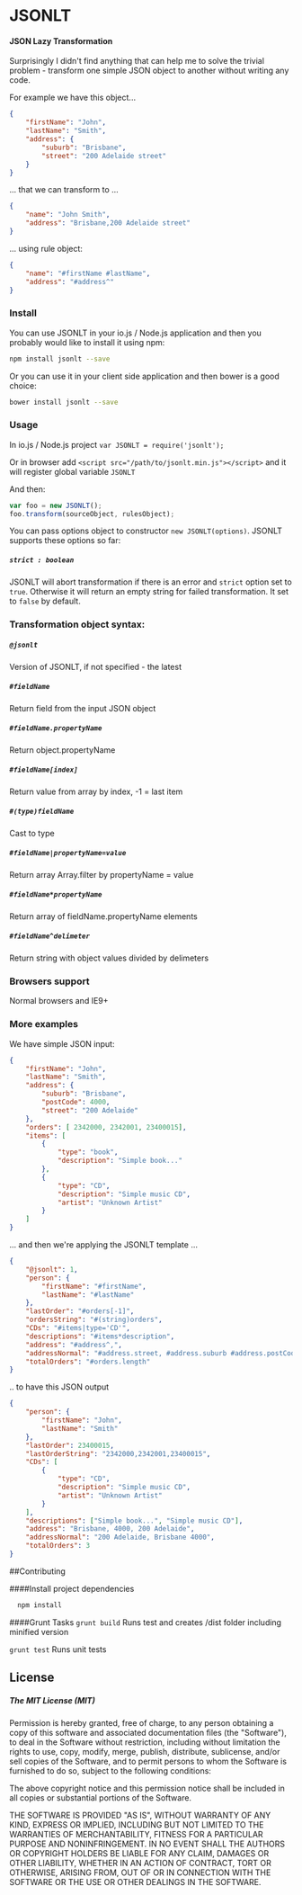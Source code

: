 # JSONLT
#### JSON Lazy Transformation

Surprisingly I didn't find anything that can help me to solve the trivial problem - transform one simple JSON object to another without writing any code. 

For example we have this object...

```json
{
	"firstName": "John",
	"lastName": "Smith",
	"address": {
		"suburb": "Brisbane",
		"street": "200 Adelaide street"
	}
}
```
... that we can transform to ...

```json
{
	"name": "John Smith",
	"address": "Brisbane,200 Adelaide street"
}
```
... using rule object:

```json
{
	"name": "#firstName #lastName",
	"address": "#address^"
}
```

### Install
You can use JSONLT in your io.js / Node.js application and then you probably would like to install it using npm:

```bash
npm install jsonlt --save
```
Or you can use it in your client side application and then bower is a good choice:

```bash
bower install jsonlt --save
```

### Usage
In io.js / Node.js project `var JSONLT = require('jsonlt');`

Or in browser add `<script src="/path/to/jsonlt.min.js"></script>` and it will register global variable `JSONLT`

And then:

```js
var foo = new JSONLT();
foo.transform(sourceObject, rulesObject);
```

You can pass options object to constructor `new JSONLT(options)`. JSONLT supports these options so far:

##### `strict : boolean`
JSONLT will abort transformation if there is an error and `strict` option set to `true`. Otherwise it will return an empty string for failed transformation. It set to `false` by default.


### Transformation object syntax:
	
##### `@jsonlt`
Version of JSONLT, if not specified - the latest	
##### `#fieldName` 
Return field from the input JSON object

##### `#fieldName.propertyName`
Return object.propertyName

##### `#fieldName[index]`	
Return value from array by index, -1 = last item 

##### `#(type)fieldName`
Cast to type

##### `#fieldName|propertyName=value`
Return array Array.filter by propertyName = value

##### `#fieldName*propertyName`
Return array of fieldName.propertyName elements

##### `#fieldName^delimeter`
Return string with object values divided by delimeters

### Browsers support
Normal browsers and IE9+

### More examples
We have simple JSON input:

```json
{
	"firstName": "John",
	"lastName": "Smith",
	"address": {
		"suburb": "Brisbane",
		"postCode": 4000,
		"street": "200 Adelaide"
	},
	"orders": [ 2342000, 2342001, 23400015],
	"items": [
		{
			"type": "book",
			"description": "Simple book..."
		},
		{
			"type": "CD",
			"description": "Simple music CD",
			"artist": "Unknown Artist"
		}
	]
}
```

... and then we're applying the JSONLT template ... 

```json
{
	"@jsonlt": 1,
	"person": {
		"firstName": "#firstName",
		"lastName": "#lastName"
	},
	"lastOrder": "#orders[-1]",
	"ordersString": "#(string)orders",
	"CDs": "#items|type='CD'",
	"descriptions": "#items*description",
	"address": "#address^,",
	"addressNormal": "#address.street, #address.suburb #address.postCode",
	"totalOrders": "#orders.length"
}
```

.. to have this JSON output

```json
{
	"person": {
		"firstName": "John",
		"lastName": "Smith"
	},
	"lastOrder": 23400015,
	"lastOrderString": "2342000,2342001,23400015",
	"CDs": [
		{
			"type": "CD",
			"description": "Simple music CD",
			"artist": "Unknown Artist"
		}
	],
	"descriptions": ["Simple book...", "Simple music CD"],
	"address": "Brisbane, 4000, 200 Adelaide",
	"addressNormal": "200 Adelaide, Brisbane 4000",
	"totalOrders": 3
}
```

##Contributing

####Install project dependencies
```bash
  npm install
```

####Grunt Tasks
```grunt build``` Runs test and creates /dist folder including minified version

```grunt test``` Runs unit tests

## License

##### The MIT License (MIT)

Permission is hereby granted, free of charge, to any person obtaining a copy of
this software and associated documentation files (the "Software"), to deal in
the Software without restriction, including without limitation the rights to
use, copy, modify, merge, publish, distribute, sublicense, and/or sell copies of
the Software, and to permit persons to whom the Software is furnished to do so,
subject to the following conditions:

The above copyright notice and this permission notice shall be included in all
copies or substantial portions of the Software.

THE SOFTWARE IS PROVIDED "AS IS", WITHOUT WARRANTY OF ANY KIND, EXPRESS OR
IMPLIED, INCLUDING BUT NOT LIMITED TO THE WARRANTIES OF MERCHANTABILITY, FITNESS
FOR A PARTICULAR PURPOSE AND NONINFRINGEMENT. IN NO EVENT SHALL THE AUTHORS OR
COPYRIGHT HOLDERS BE LIABLE FOR ANY CLAIM, DAMAGES OR OTHER LIABILITY, WHETHER
IN AN ACTION OF CONTRACT, TORT OR OTHERWISE, ARISING FROM, OUT OF OR IN
CONNECTION WITH THE SOFTWARE OR THE USE OR OTHER DEALINGS IN THE SOFTWARE.

